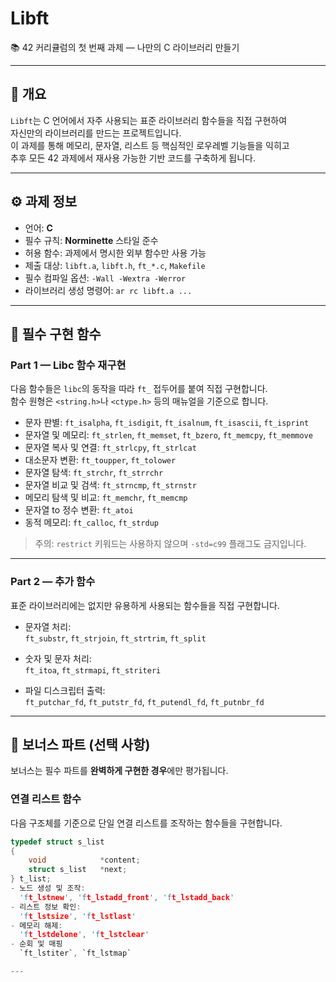 # Libft

📚 42 커리큘럼의 첫 번째 과제 — 나만의 C 라이브러리 만들기

---

## 📖 개요

`Libft`는 C 언어에서 자주 사용되는 표준 라이브러리 함수들을 직접 구현하여  
자신만의 라이브러리를 만드는 프로젝트입니다.  
이 과제를 통해 메모리, 문자열, 리스트 등 핵심적인 로우레벨 기능들을 익히고  
추후 모든 42 과제에서 재사용 가능한 기반 코드를 구축하게 됩니다.

---

## ⚙️ 과제 정보

- 언어: **C**
- 필수 규칙: **Norminette** 스타일 준수
- 허용 함수: 과제에서 명시한 외부 함수만 사용 가능
- 제출 대상: `libft.a`, `libft.h`, `ft_*.c`, `Makefile`
- 필수 컴파일 옵션: `-Wall -Wextra -Werror`
- 라이브러리 생성 명령어: `ar rc libft.a ...`

---

## 🧩 필수 구현 함수

### Part 1 — Libc 함수 재구현

다음 함수들은 `libc`의 동작을 따라 `ft_` 접두어를 붙여 직접 구현합니다.  
함수 원형은 `<string.h>`나 `<ctype.h>` 등의 매뉴얼을 기준으로 합니다.

- 문자 판별: `ft_isalpha`, `ft_isdigit`, `ft_isalnum`, `ft_isascii`, `ft_isprint`
- 문자열 및 메모리: `ft_strlen`, `ft_memset`, `ft_bzero`, `ft_memcpy`, `ft_memmove`
- 문자열 복사 및 연결: `ft_strlcpy`, `ft_strlcat`
- 대소문자 변환: `ft_toupper`, `ft_tolower`
- 문자열 탐색: `ft_strchr`, `ft_strrchr`
- 문자열 비교 및 검색: `ft_strncmp`, `ft_strnstr`
- 메모리 탐색 및 비교: `ft_memchr`, `ft_memcmp`
- 문자열 to 정수 변환: `ft_atoi`
- 동적 메모리: `ft_calloc`, `ft_strdup`

> 주의: `restrict` 키워드는 사용하지 않으며 `-std=c99` 플래그도 금지입니다.

---

### Part 2 — 추가 함수

표준 라이브러리에는 없지만 유용하게 사용되는 함수들을 직접 구현합니다.

- 문자열 처리:  
  `ft_substr`, `ft_strjoin`, `ft_strtrim`, `ft_split`

- 숫자 및 문자 처리:  
  `ft_itoa`, `ft_strmapi`, `ft_striteri`

- 파일 디스크립터 출력:  
  `ft_putchar_fd`, `ft_putstr_fd`, `ft_putendl_fd`, `ft_putnbr_fd`

---

## 🏅 보너스 파트 (선택 사항)

보너스는 필수 파트를 **완벽하게 구현한 경우**에만 평가됩니다.

### 연결 리스트 함수

다음 구조체를 기준으로 단일 연결 리스트를 조작하는 함수들을 구현합니다.

```c
typedef struct s_list
{
    void            *content;
    struct s_list   *next;
} t_list;
- 노드 생성 및 조작:
  'ft_lstnew', 'ft_lstadd_front', 'ft_lstadd_back'
- 리스트 정보 확인:
  'ft_lstsize', 'ft_lstlast'
- 메모리 해제:
  'ft_lstdelone', 'ft_lstclear'
- 순회 및 매핑
  `ft_lstiter`, `ft_lstmap`

---
